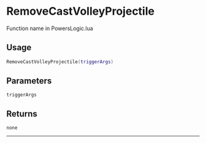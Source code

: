 # RemoveCastVolleyProjectile
Function name in PowersLogic.lua
## Usage
```lua
RemoveCastVolleyProjectile(triggerArgs)
```
## Parameters
`triggerArgs`
## Returns
`none`

---